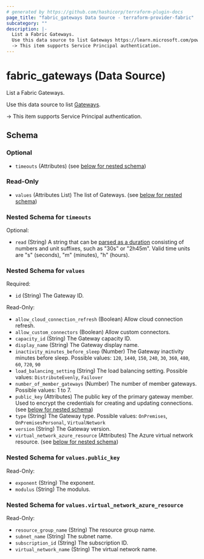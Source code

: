 ```yaml
---
# generated by https://github.com/hashicorp/terraform-plugin-docs
page_title: "fabric_gateways Data Source - terraform-provider-fabric"
subcategory: ""
description: |-
  List a Fabric Gateways.
  Use this data source to list Gateways https://learn.microsoft.com/power-bi/guidance/powerbi-implementation-planning-data-gateways.
  -> This item supports Service Principal authentication.
---
```


# fabric_gateways (Data Source)

List a Fabric Gateways.

Use this data source to list [Gateways](https://learn.microsoft.com/power-bi/guidance/powerbi-implementation-planning-data-gateways).

-> This item supports Service Principal authentication.

<!-- schema generated by tfplugindocs -->
## Schema

### Optional

- `timeouts` (Attributes) (see [below for nested schema](#nestedatt--timeouts))

### Read-Only

- `values` (Attributes List) The list of Gateways. (see [below for nested schema](#nestedatt--values))

<a id="nestedatt--timeouts"></a>

### Nested Schema for `timeouts`

Optional:

- `read` (String) A string that can be [parsed as a duration](https://pkg.go.dev/time#ParseDuration) consisting of numbers and unit suffixes, such as "30s" or "2h45m". Valid time units are "s" (seconds), "m" (minutes), "h" (hours).

<a id="nestedatt--values"></a>

### Nested Schema for `values`

Required:

- `id` (String) The Gateway ID.

Read-Only:

- `allow_cloud_connection_refresh` (Boolean) Allow cloud connection refresh.
- `allow_custom_connectors` (Boolean) Allow custom connectors.
- `capacity_id` (String) The Gateway capacity ID.
- `display_name` (String) The Gateway display name.
- `inactivity_minutes_before_sleep` (Number) The Gateway inactivity minutes before sleep. Possible values: `120`, `1440`, `150`, `240`, `30`, `360`, `480`, `60`, `720`, `90`
- `load_balancing_setting` (String) The load balancing setting. Possible values: `DistributeEvenly`, `Failover`
- `number_of_member_gateways` (Number) The number of member gateways. Possible values: 1 to 7.
- `public_key` (Attributes) The public key of the primary gateway member. Used to encrypt the credentials for creating and updating connections. (see [below for nested schema](#nestedatt--values--public_key))
- `type` (String) The Gateway type. Possible values: `OnPremises`, `OnPremisesPersonal`, `VirtualNetwork`
- `version` (String) The Gateway version.
- `virtual_network_azure_resource` (Attributes) The Azure virtual network resource. (see [below for nested schema](#nestedatt--values--virtual_network_azure_resource))

<a id="nestedatt--values--public_key"></a>

### Nested Schema for `values.public_key`

Read-Only:

- `exponent` (String) The exponent.
- `modulus` (String) The modulus.

<a id="nestedatt--values--virtual_network_azure_resource"></a>

### Nested Schema for `values.virtual_network_azure_resource`

Read-Only:

- `resource_group_name` (String) The resource group name.
- `subnet_name` (String) The subnet name.
- `subscription_id` (String) The subscription ID.
- `virtual_network_name` (String) The virtual network name.
